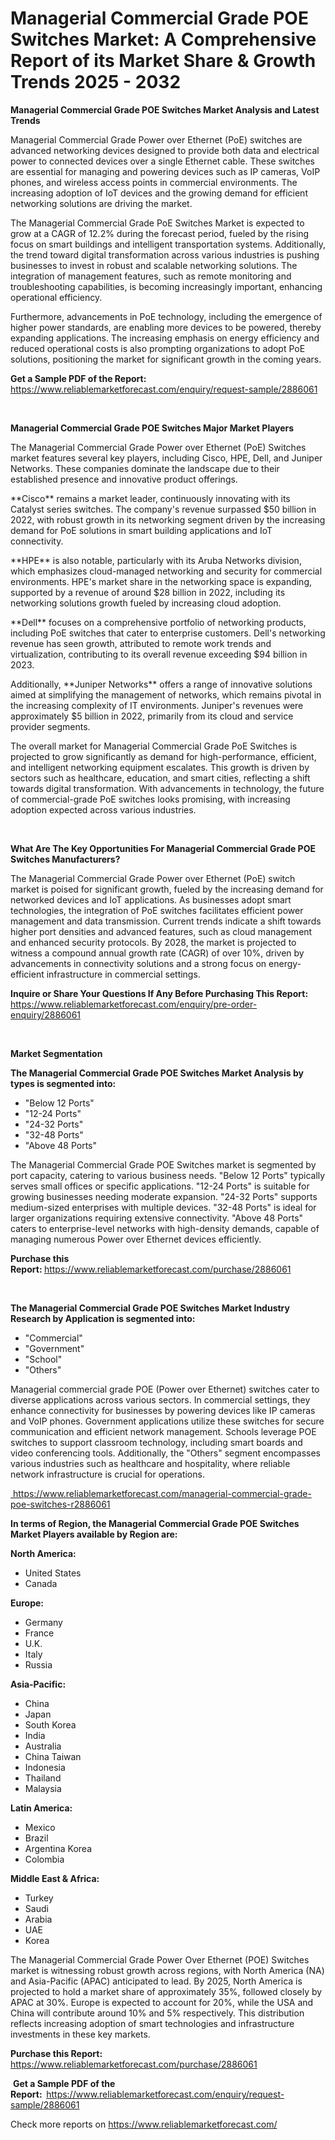 <p><h1>Managerial Commercial Grade POE Switches Market: A Comprehensive Report of its Market Share & Growth Trends 2025 - 2032</h1></p><p><strong>Managerial Commercial Grade POE Switches Market Analysis and Latest Trends</strong></p>
<p><p>Managerial Commercial Grade Power over Ethernet (PoE) switches are advanced networking devices designed to provide both data and electrical power to connected devices over a single Ethernet cable. These switches are essential for managing and powering devices such as IP cameras, VoIP phones, and wireless access points in commercial environments. The increasing adoption of IoT devices and the growing demand for efficient networking solutions are driving the market.</p><p>The Managerial Commercial Grade PoE Switches Market is expected to grow at a CAGR of 12.2% during the forecast period, fueled by the rising focus on smart buildings and intelligent transportation systems. Additionally, the trend toward digital transformation across various industries is pushing businesses to invest in robust and scalable networking solutions. The integration of management features, such as remote monitoring and troubleshooting capabilities, is becoming increasingly important, enhancing operational efficiency.</p><p>Furthermore, advancements in PoE technology, including the emergence of higher power standards, are enabling more devices to be powered, thereby expanding applications. The increasing emphasis on energy efficiency and reduced operational costs is also prompting organizations to adopt PoE solutions, positioning the market for significant growth in the coming years.</p></p>
<p><strong>Get a Sample PDF of the Report:&nbsp;</strong> <a href="https://www.reliablemarketforecast.com/enquiry/request-sample/2886061?utm_campaign=2633&utm_medium=2&utm_source=Github&utm_content=ia&utm_term=13032025&utm_id=managerial-commercial-grade-poe-switches">https://www.reliablemarketforecast.com/enquiry/request-sample/2886061</a></p>
<p>&nbsp;</p>
<p><strong>Managerial Commercial Grade POE Switches Major Market Players</strong></p>
<p><p>The Managerial Commercial Grade Power over Ethernet (PoE) Switches market features several key players, including Cisco, HPE, Dell, and Juniper Networks. These companies dominate the landscape due to their established presence and innovative product offerings.</p><p>**Cisco** remains a market leader, continuously innovating with its Catalyst series switches. The company's revenue surpassed $50 billion in 2022, with robust growth in its networking segment driven by the increasing demand for PoE solutions in smart building applications and IoT connectivity.</p><p>**HPE** is also notable, particularly with its Aruba Networks division, which emphasizes cloud-managed networking and security for commercial environments. HPE's market share in the networking space is expanding, supported by a revenue of around $28 billion in 2022, including its networking solutions growth fueled by increasing cloud adoption.</p><p>**Dell** focuses on a comprehensive portfolio of networking products, including PoE switches that cater to enterprise customers. Dell's networking revenue has seen growth, attributed to remote work trends and virtualization, contributing to its overall revenue exceeding $94 billion in 2023.</p><p>Additionally, **Juniper Networks** offers a range of innovative solutions aimed at simplifying the management of networks, which remains pivotal in the increasing complexity of IT environments. Juniper's revenues were approximately $5 billion in 2022, primarily from its cloud and service provider segments.</p><p>The overall market for Managerial Commercial Grade PoE Switches is projected to grow significantly as demand for high-performance, efficient, and intelligent networking equipment escalates. This growth is driven by sectors such as healthcare, education, and smart cities, reflecting a shift towards digital transformation. With advancements in technology, the future of commercial-grade PoE switches looks promising, with increasing adoption expected across various industries.</p></p>
<p>&nbsp;</p>
<p><strong>What Are The Key Opportunities For Managerial Commercial Grade POE Switches Manufacturers?</strong></p>
<p><p>The Managerial Commercial Grade Power over Ethernet (PoE) switch market is poised for significant growth, fueled by the increasing demand for networked devices and IoT applications. As businesses adopt smart technologies, the integration of PoE switches facilitates efficient power management and data transmission. Current trends indicate a shift towards higher port densities and advanced features, such as cloud management and enhanced security protocols. By 2028, the market is projected to witness a compound annual growth rate (CAGR) of over 10%, driven by advancements in connectivity solutions and a strong focus on energy-efficient infrastructure in commercial settings.</p></p>
<p><strong>Inquire or Share Your Questions If Any Before Purchasing This Report:</strong> <a href="https://www.reliablemarketforecast.com/enquiry/pre-order-enquiry/2886061?utm_campaign=2633&utm_medium=2&utm_source=Github&utm_content=ia&utm_term=13032025&utm_id=managerial-commercial-grade-poe-switches">https://www.reliablemarketforecast.com/enquiry/pre-order-enquiry/2886061</a></p>
<p>&nbsp;</p>
<p><strong>Market Segmentation</strong></p>
<p><strong>The Managerial Commercial Grade POE Switches Market Analysis by types is segmented into:</strong></p>
<p><ul><li>"Below 12 Ports"</li><li>"12-24 Ports"</li><li>"24-32 Ports"</li><li>"32-48 Ports"</li><li>"Above 48 Ports"</li></ul></p>
<p><p>The Managerial Commercial Grade POE Switches market is segmented by port capacity, catering to various business needs. "Below 12 Ports" typically serves small offices or specific applications. "12-24 Ports" is suitable for growing businesses needing moderate expansion. "24-32 Ports" supports medium-sized enterprises with multiple devices. "32-48 Ports" is ideal for larger organizations requiring extensive connectivity. "Above 48 Ports" caters to enterprise-level networks with high-density demands, capable of managing numerous Power over Ethernet devices efficiently.</p></p>
<p><strong>Purchase this Report:&nbsp;</strong><a href="https://www.reliablemarketforecast.com/purchase/2886061?utm_campaign=2633&utm_medium=2&utm_source=Github&utm_content=ia&utm_term=13032025&utm_id=managerial-commercial-grade-poe-switches">https://www.reliablemarketforecast.com/purchase/2886061</a></p>
<p>&nbsp;</p>
<p><strong>The Managerial Commercial Grade POE Switches Market Industry Research by Application is segmented into:</strong></p>
<p><ul><li>"Commercial"</li><li>"Government"</li><li>"School"</li><li>"Others"</li></ul></p>
<p><p>Managerial commercial grade POE (Power over Ethernet) switches cater to diverse applications across various sectors. In commercial settings, they enhance connectivity for businesses by powering devices like IP cameras and VoIP phones. Government applications utilize these switches for secure communication and efficient network management. Schools leverage POE switches to support classroom technology, including smart boards and video conferencing tools. Additionally, the "Others" segment encompasses various industries such as healthcare and hospitality, where reliable network infrastructure is crucial for operations.</p></p>
<p><a href="https://www.reliablemarketforecast.com/managerial-commercial-grade-poe-switches-r2886061?utm_campaign=2633&utm_medium=2&utm_source=Github&utm_content=ia&utm_term=13032025&utm_id=managerial-commercial-grade-poe-switches">&nbsp;https://www.reliablemarketforecast.com/managerial-commercial-grade-poe-switches-r2886061</a></p>
<p><strong>In terms of Region, the Managerial Commercial Grade POE Switches Market Players available by Region are:</strong></p>
<p>
    <p> <strong> North America: </strong>
        <ul>
            <li>United States</li>
            <li>Canada</li>
        </ul>
        </p> 
    <p> <strong> Europe: </strong>
        <ul>
            <li>Germany</li>
            <li>France</li>
            <li>U.K.</li>
            <li>Italy</li>
            <li>Russia</li>
        </ul>
        </p> 
    <p> <strong> Asia-Pacific: </strong>
        <ul>
            <li>China</li>
            <li>Japan</li>
            <li>South Korea</li>
            <li>India</li>
            <li>Australia</li>
            <li>China Taiwan</li>
            <li>Indonesia</li>
            <li>Thailand</li>
            <li>Malaysia</li>
        </ul>
        </p> 
    <p> <strong> Latin America: </strong>
        <ul>
            <li>Mexico</li>
            <li>Brazil</li>
            <li>Argentina Korea</li>
            <li>Colombia</li>
        </ul>
        </p> 
    <p> <strong> Middle East & Africa: </strong>
        <ul>
            <li>Turkey</li>
            <li>Saudi</li>
            <li>Arabia</li>
            <li>UAE</li>
            <li>Korea</li>
        </ul>
    </p>
    </p>
<p><p>The Managerial Commercial Grade Power Over Ethernet (POE) Switches market is witnessing robust growth across regions, with North America (NA) and Asia-Pacific (APAC) anticipated to lead. By 2025, North America is projected to hold a market share of approximately 35%, followed closely by APAC at 30%. Europe is expected to account for 20%, while the USA and China will contribute around 10% and 5% respectively. This distribution reflects increasing adoption of smart technologies and infrastructure investments in these key markets.</p></p>
<p><strong>Purchase this Report: </strong><a href="https://www.reliablemarketforecast.com/purchase/2886061?utm_campaign=2633&utm_medium=2&utm_source=Github&utm_content=ia&utm_term=13032025&utm_id=managerial-commercial-grade-poe-switches">https://www.reliablemarketforecast.com/purchase/2886061</a></p>
<p>&nbsp;<strong>Get a Sample PDF of the Report:&nbsp;&nbsp;</strong><a href="https://www.reliablemarketforecast.com/enquiry/request-sample/2886061?utm_campaign=2633&utm_medium=2&utm_source=Github&utm_content=ia&utm_term=13032025&utm_id=managerial-commercial-grade-poe-switches">https://www.reliablemarketforecast.com/enquiry/request-sample/2886061</a></p>
<p><strong></strong></p>
<p>Check more reports on <a href="https://www.reliablemarketforecast.com/?utm_campaign=2633&utm_medium=2&utm_source=Github&utm_content=ia&utm_term=13032025&utm_id=managerial-commercial-grade-poe-switches">https://www.reliablemarketforecast.com/</a></p>